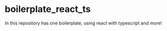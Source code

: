 # boilerplate_react_ts
In this repository has one boilerplate, using react with typescript and more!
